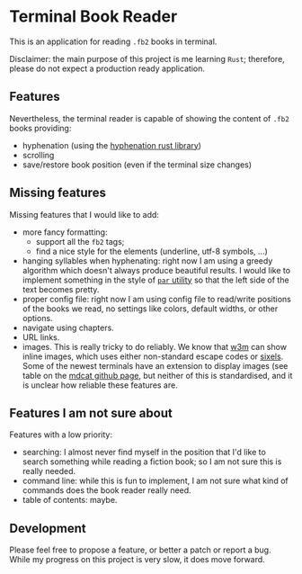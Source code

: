 # Terminal Book Reader

This is an application for reading `.fb2` books in terminal.

Disclaimer: the main purpose of this project is me learning `Rust`; therefore,
please do not expect a production ready application.

## Features
Nevertheless, the terminal reader is capable of showing the content of `.fb2`
books providing:
  - hyphenation (using the
    [hyphenation rust library](https://github.com/tapeinosyne/hyphenation))
  - scrolling
  - save/restore book position (even if the terminal size changes)

## Missing features
Missing features that I would like to add:
  - more fancy formatting:
    * support all the `fb2` tags;
    * find a nice style for the elements (underline, utf-8 symbols, ...)
  - hanging syllables when hyphenating: right now I am using a greedy algorithm
    which doesn't always produce beautiful results.
    I would like to implement something in the style of
    [`par` utility](https://en.wikipedia.org/wiki/Par_(command)) so that
    the left side of the text becomes pretty.
  - proper config file: right now I am using config file to read/write
    positions of the books we read, no settings like
    colors, default widths, or other options.
  - navigate using chapters.
  - URL links.
  - images. This is really tricky to do reliably.  We know that 
    [w3m](https://github.com/tats/w3m/) can show inline images, which uses
    either non-standard escape codes or [sixels](https://en.wikipedia.org/wiki/Sixel).
    Some of the newest terminals have an extension to display images (see
    table on the [mdcat github page](https://github.com/lunaryorn/mdcat),
    but neither of this is standardised, and it is unclear how reliable these
    features are.


## Features I am not sure about
Features with a low priority:
  - searching: I almost never find myself in the position that I'd like to
    search something while reading a fiction book; so I am not sure this is
    really needed.
  - command line: while this is fun to implement, I am not sure what kind of
    commands does the book reader really need.
  - table of contents: maybe.

## Development
Please feel free to propose a feature, or better a patch or report a bug.
While my progress on this project is very slow, it does move forward.
